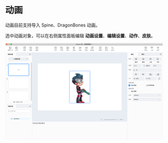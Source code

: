 # 动画

动画目前支持导入 Spine、DragonBones 动画。

选中动画对象，可以在右侧属性面板编辑 **动画设置**、**编辑设置**、**动作**、**皮肤**。

![动画](img/animation.png)